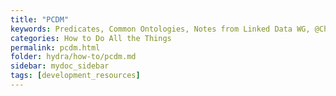 ```yaml
---
title: "PCDM"
keywords: Predicates, Common Ontologies, Notes from Linked Data WG, @Christina Harlow
categories: How to Do All the Things
permalink: pcdm.html
folder: hydra/how-to/pcdm.md
sidebar: mydoc_sidebar
tags: [development_resources]
---
```


